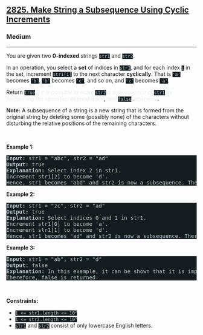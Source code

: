 <h2><a href="https://leetcode.com/problems/make-string-a-subsequence-using-cyclic-increments/">2825. Make String a Subsequence Using Cyclic Increments</a></h2><h3>Medium</h3><hr><div style="border-color: rgb(91, 119, 134) !important;"><p style="border-color: rgb(91, 119, 134) !important;">You are given two <strong style="border-color: rgb(91, 119, 134) !important;">0-indexed</strong> strings <code style="background-color: rgb(20, 28, 32) !important; color: rgb(183, 198, 205) !important; border-color: rgb(83, 109, 121) !important;">str1</code> and <code style="background-color: rgb(20, 28, 32) !important; color: rgb(183, 198, 205) !important; border-color: rgb(83, 109, 121) !important;">str2</code>.</p>

<p style="border-color: rgb(91, 119, 134) !important;">In an operation, you select a <strong style="border-color: rgb(91, 119, 134) !important;">set</strong> of indices in <code style="background-color: rgb(20, 28, 32) !important; color: rgb(183, 198, 205) !important; border-color: rgb(83, 109, 121) !important;">str1</code>, and for each index <code style="background-color: rgb(20, 28, 32) !important; color: rgb(183, 198, 205) !important; border-color: rgb(83, 109, 121) !important;">i</code> in the set, increment <code style="background-color: rgb(20, 28, 32) !important; color: rgb(183, 198, 205) !important; border-color: rgb(83, 109, 121) !important;">str1[i]</code> to the next character <strong style="border-color: rgb(91, 119, 134) !important;">cyclically</strong>. That is <code style="background-color: rgb(20, 28, 32) !important; color: rgb(183, 198, 205) !important; border-color: rgb(83, 109, 121) !important;">'a'</code> becomes <code style="background-color: rgb(20, 28, 32) !important; color: rgb(183, 198, 205) !important; border-color: rgb(83, 109, 121) !important;">'b'</code>, <code style="background-color: rgb(20, 28, 32) !important; color: rgb(183, 198, 205) !important; border-color: rgb(83, 109, 121) !important;">'b'</code> becomes <code style="background-color: rgb(20, 28, 32) !important; color: rgb(183, 198, 205) !important; border-color: rgb(83, 109, 121) !important;">'c'</code>, and so on, and <code style="background-color: rgb(20, 28, 32) !important; color: rgb(183, 198, 205) !important; border-color: rgb(83, 109, 121) !important;">'z'</code> becomes <code style="background-color: rgb(20, 28, 32) !important; color: rgb(183, 198, 205) !important; border-color: rgb(83, 109, 121) !important;">'a'</code>.</p>

<p style="border-color: rgb(91, 119, 134) !important;">Return <code style="background-color: rgb(20, 28, 32) !important; color: rgb(183, 198, 205) !important; border-color: rgb(83, 109, 121) !important;">true</code> <em style="color: rgb(234, 238, 241) !important; border-color: rgb(91, 119, 134) !important;">if it is possible to make </em><code style="background-color: rgb(20, 28, 32) !important; color: rgb(183, 198, 205) !important; border-color: rgb(83, 109, 121) !important;">str2</code> <em style="color: rgb(234, 238, 241) !important; border-color: rgb(91, 119, 134) !important;">a subsequence of </em><code style="background-color: rgb(20, 28, 32) !important; color: rgb(183, 198, 205) !important; border-color: rgb(83, 109, 121) !important;">str1</code> <em style="color: rgb(234, 238, 241) !important; border-color: rgb(91, 119, 134) !important;">by performing the operation <strong style="border-color: rgb(91, 119, 134) !important;">at most once</strong></em>, <em style="color: rgb(234, 238, 241) !important; border-color: rgb(91, 119, 134) !important;">and</em> <code style="background-color: rgb(20, 28, 32) !important; color: rgb(183, 198, 205) !important; border-color: rgb(83, 109, 121) !important;">false</code> <em style="color: rgb(234, 238, 241) !important; border-color: rgb(91, 119, 134) !important;">otherwise</em>.</p>

<p style="border-color: rgb(91, 119, 134) !important;"><strong style="border-color: rgb(91, 119, 134) !important;">Note:</strong> A subsequence of a string is a new string that is formed from the original string by deleting some (possibly none) of the characters without disturbing the relative positions of the remaining characters.</p>

<p style="border-color: rgb(91, 119, 134) !important;">&nbsp;</p>
<p style="border-color: rgb(91, 119, 134) !important;"><strong class="example" style="border-color: rgb(91, 119, 134) !important;">Example 1:</strong></p>

<pre style="background-color: rgb(20, 28, 32) !important; color: rgb(182, 198, 206) !important; border-color: rgb(83, 109, 122) !important;"><strong style="border-color: rgb(83, 109, 122) !important;">Input:</strong> str1 = "abc", str2 = "ad"
<strong style="border-color: rgb(83, 109, 122) !important;">Output:</strong> true
<strong style="border-color: rgb(83, 109, 122) !important;">Explanation:</strong> Select index 2 in str1.
Increment str1[2] to become 'd'. 
Hence, str1 becomes "abd" and str2 is now a subsequence. Therefore, true is returned.</pre>

<p style="border-color: rgb(91, 119, 134) !important;"><strong class="example" style="border-color: rgb(91, 119, 134) !important;">Example 2:</strong></p>

<pre style="background-color: rgb(20, 28, 32) !important; color: rgb(182, 198, 206) !important; border-color: rgb(83, 109, 122) !important;"><strong style="border-color: rgb(83, 109, 122) !important;">Input:</strong> str1 = "zc", str2 = "ad"
<strong style="border-color: rgb(83, 109, 122) !important;">Output:</strong> true
<strong style="border-color: rgb(83, 109, 122) !important;">Explanation:</strong> Select indices 0 and 1 in str1. 
Increment str1[0] to become 'a'. 
Increment str1[1] to become 'd'. 
Hence, str1 becomes "ad" and str2 is now a subsequence. Therefore, true is returned.</pre>

<p style="border-color: rgb(91, 119, 134) !important;"><strong class="example" style="border-color: rgb(91, 119, 134) !important;">Example 3:</strong></p>

<pre style="background-color: rgb(20, 28, 32) !important; color: rgb(182, 198, 206) !important; border-color: rgb(83, 109, 122) !important;"><strong style="border-color: rgb(83, 109, 122) !important;">Input:</strong> str1 = "ab", str2 = "d"
<strong style="border-color: rgb(83, 109, 122) !important;">Output:</strong> false
<strong style="border-color: rgb(83, 109, 122) !important;">Explanation:</strong> In this example, it can be shown that it is impossible to make str2 a subsequence of str1 using the operation at most once. 
Therefore, false is returned.</pre>

<p style="border-color: rgb(91, 119, 134) !important;">&nbsp;</p>
<p style="border-color: rgb(91, 119, 134) !important;"><strong style="border-color: rgb(91, 119, 134) !important;">Constraints:</strong></p>

<ul style="border-color: rgb(91, 119, 134) !important;">
	<li style="border-color: rgb(91, 119, 134) !important;"><code style="background-color: rgb(20, 28, 32) !important; color: rgb(183, 198, 205) !important; border-color: rgb(83, 109, 121) !important;">1 &lt;= str1.length &lt;= 10<sup style="border-color: rgb(83, 109, 121) !important;">5</sup></code></li>
	<li style="border-color: rgb(91, 119, 134) !important;"><code style="background-color: rgb(20, 28, 32) !important; color: rgb(183, 198, 205) !important; border-color: rgb(83, 109, 121) !important;">1 &lt;= str2.length &lt;= 10<sup style="border-color: rgb(83, 109, 121) !important;">5</sup></code></li>
	<li style="border-color: rgb(91, 119, 134) !important;"><code style="background-color: rgb(20, 28, 32) !important; color: rgb(183, 198, 205) !important; border-color: rgb(83, 109, 121) !important;">str1</code> and <code style="background-color: rgb(20, 28, 32) !important; color: rgb(183, 198, 205) !important; border-color: rgb(83, 109, 121) !important;">str2</code> consist of only lowercase English letters.</li>
</ul>
</div>